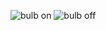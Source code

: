 ![bulb on](https://user-images.githubusercontent.com/115551661/227461134-bfb624d8-9f2f-462f-89d1-c2077b7c4bc6.png)
![bulb off](https://user-images.githubusercontent.com/115551661/227461258-77c82d94-e7f6-4490-bdd6-d291484941a8.png)
